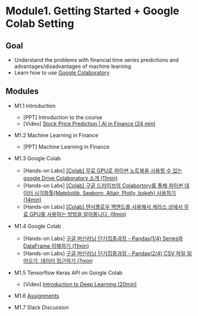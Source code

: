 # Module1. Getting Started + Google Colab Setting
## Goal
- Understand the problems with financial time series predictions and advantages/disadvantages of machine learning
- Learn how to use [Google Colaboratory](https://colab.research.google.com/)

## Modules
- M1.1 Introduction
    - [PPT] Introduction to the course
    - [Video] [Stock Price Prediction | AI in Finance (24 min)](https://www.youtube.com/watch?v=7vunJlqLZok)

- M1.2 Machine Learning in Finance
    - [PPT] Machine Learning in Finance

- M1.3 Google Colab
    - [Hands-on Labs] [[Colab] 무료 GPU로 파이썬 노트북을 사용할 수 있는 google Drive Colaboratory 소개 (11min) ](https://youtu.be/XRBXMohjQos)
    - [Hands-on Labs] [[Colab] 구글 드라이브의 Colabortory를 통해 파이썬 데이터 시각화툴(Matplotlib, Seaborn, Altair, Plotly, bokeh) 사용하기 (14min)](https://youtu.be/GCJQ9zbAhPo)
    - [Hands-on Labs] [[Colab] 텐서플로우 백엔드를 사용해서 케라스 상에서 무료 GPU를 사용하는 방법을 알아봅니다. (9min) ](https://youtu.be/UKujX90xLHo)

- M1.4 Google Colab
    - [Hands-on Labs] [구글 머신러닝 단기집중과정 - Pandas(1/4) Series와 DataFrame 이해하기 (11min)](https://www.youtube.com/watch?v=CIdY2IZ5sE4&index=5&list=PLaTc2c6yEwmo9MZi-0OLi8F6bM6AA0wjE)
    - [Hands-on Labs] [구글 머신러닝 단기집중과정 - Pandas(2/4) CSV 파일 읽어오기, 데이터 접근하기 (7min)](https://www.youtube.com/watch?v=NUyypQjSRzw&index=6&list=PLaTc2c6yEwmo9MZi-0OLi8F6bM6AA0wjE)

- M1.5 Tensorflow Keras API on Google Colab
    - [Video] [Introduction to Deep Learning (20min)](https://pythonprogramming.net/introduction-deep-learning-python-tensorflow-keras/)

- M1.6 [Assignments](https://docs.google.com/forms/d/e/1FAIpQLScccRwE4-4krpGQ1ZfCzIMCGA0AjgoBV3JHt4ZCO39eLvJlgg/viewform)

- M1.7 Slack Discussion